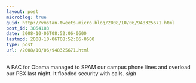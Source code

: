 ```yaml
---
layout: post
microblog: true
guid: http://vmstan-tweets.micro.blog/2008/10/06/948325671.html
post_id: 3054183
date: 2008-10-06T08:52:06-0600
lastmod: 2008-10-06T08:52:06-0600
type: post
url: /2008/10/06/948325671.html
---
```

A PAC for Obama managed to SPAM our campus phone lines and overload our PBX last night. It flooded security with calls. *sigh*
